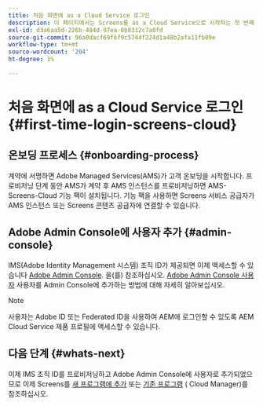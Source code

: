 ```yaml
---
title: 처음 화면에 as a Cloud Service 로그인
description: 이 페이지에서는 Screens를 as a Cloud Service으로 시작하는 첫 번째 단계를 설명합니다.
exl-id: d3a6aa5d-226b-484d-97ea-0b8312c7a0fd
source-git-commit: 96a0dacf69f6f9c5744f224d1a48b2afa11fb09e
workflow-type: tm+mt
source-wordcount: '204'
ht-degree: 1%

---
```


# 처음 화면에 as a Cloud Service 로그인 {#first-time-login-screens-cloud}


## 온보딩 프로세스 {#onboarding-process}

계약에 서명하면 Adobe Managed Services(AMS)가 고객 온보딩을 시작합니다. 프로비저닝 단계 동안 AMS가 계약 후 AMS 인스턴스를 프로비저닝하면 AMS-Screens-Cloud 기능 팩이 설치됩니다. 기능 팩을 사용하면 Screens 서비스 공급자가 AMS 인스턴스 또는 Screens 콘텐츠 공급자에 연결할 수 있습니다.

## Adobe Admin Console에 사용자 추가 {#admin-console}

IMS(Adobe Identity Management 시스템) 조직 ID가 제공되면 이제 액세스할 수 있습니다 [Adobe Admin Console](https://adminconsole.adobe.com/). 을(를) 참조하십시오. [Adobe Admin Console 사용자](https://helpx.adobe.com/enterprise/admin-guide.html/enterprise/using/users.ug.html) 사용자를 Admin Console에 추가하는 방법에 대해 자세히 알아보십시오.

>[!NOTE]
>사용자는 Adobe ID 또는 Federated ID을 사용하여 AEM에 로그인할 수 있도록 AEM Cloud Service 제품 프로필에 액세스할 수 있습니다.

## 다음 단계 {#whats-next}

이제 IMS 조직 ID를 프로비저닝하고 Adobe Admin Console에 사용자로 추가되었으므로 이제 Screens를 [새 프로그램에 추가](/help/screens-cloud/onboarding-screens-cloud/add-on-new-program-screens-cloud.md) 또는 [기존 프로그램](/help/screens-cloud/onboarding-screens-cloud/add-on-existing-program-screens-cloud.md) ( Cloud Manager)를 참조하십시오.
